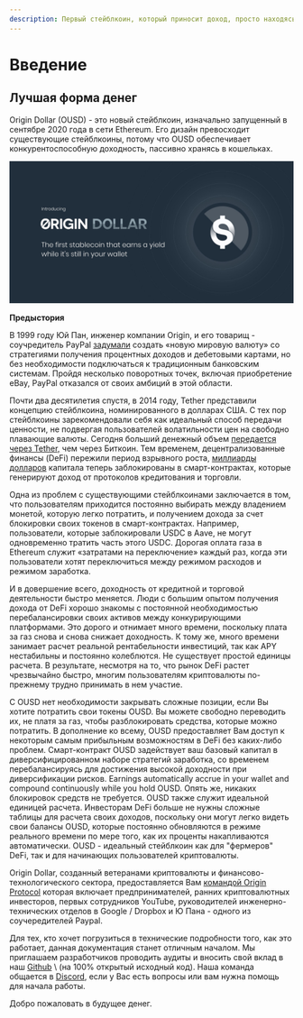 ```yaml
---
description: Первый стейблкоин, который приносит доход, просто находясь в Вашем кошельке
---
```


# Введение

## **Лучшая форма денег**

Origin Dollar \(OUSD\) - это новый стейблкоин, изначально запущенный в сентябре 2020 года в сети Ethereum. Его дизайн превосходит существующие стейблкоины, потому что OUSD обеспечивает конкурентоспособную доходность, пассивно хранясь в кошельках.

![](.gitbook/assets/origin-dollar-summary.jpeg)

**Предыстория**

В 1999 году Юй Пан, инженер компании Origin, и его товарищ - соучредитель PayPal [задумали](https://www.cnbc.com/2017/08/14/david-sacks-cryptocurrency-interview.html) создать «новую мировую валюту» со стратегиями получения процентных доходов и дебетовыми картами, но без необходимости подключаться к традиционным банковским системам. Пройдя несколько поворотных точек, включая приобретение eBay, PayPal отказался от своих амбиций в этой области.

Почти два десятилетия спустя, в 2014 году, Tether представили концепцию стейблкоина, номинированного в долларах США. С тех пор стейблкоины зарекомендовали себя как идеальный способ передачи ценности, не подвергая пользователей волатильности цен на свободно плавающие валюты. Сегодня больший денежный объем [передается через Tether,](https://www.bloomberg.com/news/articles/2019-10-01/tether-not-bitcoin-likely-the-world-s-most-used-cryptocurrency) чем через Биткоин. Тем временем, децентрализованные финансы \(DeFi\) пережили период взрывного роста, [миллиарды долларов](https://defipulse.com/) капитала теперь заблокированы в смарт-контрактах, которые генерируют доход от протоколов кредитования и торговли.

Одна из проблем с существующими стейблкоинами заключается в том, что пользователям приходится постоянно выбирать между владением монетой, которую легко потратить, и получением дохода за счет блокировки своих токенов в смарт-контрактах. Например, пользователи, которые заблокировали USDC в Aave, не могут одновременно тратить часть этого USDC. Дорогая оплата газа в Ethereum служит «затратами на переключение» каждый раз, когда эти пользователи хотят переключиться между режимом расходов и режимом заработка.

И в довершение всего, доходность от кредитной и торговой деятельности быстро меняется. Люди с большим опытом получения дохода от DeFi хорошо знакомы с постоянной необходимостью перебалансировки своих активов между конкурирующими платформами. Это дорого и отнимает много времени, поскольку плата за газ снова и снова снижает доходность. К тому же, много времени занимает расчет реальной рентабельности инвестиций, так как APY нестабильны и постоянно колеблются. Не существует простой единицы расчета. В результате, несмотря на то, что рынок DeFi растет чрезвычайно быстро, многим пользователям криптовалюты по-прежнему трудно принимать в нем участие.

С OUSD нет необходимости закрывать сложные позиции, если Вы хотите потратить свои токены OUSD. Вы можете свободно переводить их, не платя за газ, чтобы разблокировать средства, которые можно потратить. В дополнение ко всему, OUSD предоставляет Вам доступ к некоторым самым прибыльным возможностям в DeFi без каких-либо проблем. Смарт-контракт OUSD задействует ваш базовый капитал в диверсифицированном наборе стратегий заработка, со временем перебалансируясь для достижения высокой доходности при диверсификации рисков. Earnings automatically accrue in your wallet and compound continuously while you hold OUSD. Опять же, никаких блокировок средств не требуется. OUSD также служит идеальной единицей расчета. Инвесторам DeFi больше не нужны сложные таблицы для расчета своих доходов, поскольку они могут легко видеть свои балансы OUSD, которые постоянно обновляются в режиме реального времени по мере того, как их проценты накапливаются автоматически. OUSD - идеальный стейблкоин как для "фермеров" DeFi, так и для начинающих пользователей криптовалюты.

Origin Dollar, созданный ветеранами криптовалюты и финансово-технологического сектора, предоставляется Вам [ командой ](https://www.originprotocol.com/team) [Origin Protocol](https://www.originprotocol.com) которая включает предпринимателей, ранних криптовалютных инвесторов, первых сотрудников YouTube, руководителей инженерно-технических отделов в Google / Dropbox и Ю Пана - одного из соучередителей Paypal.

Для тех, кто хочет погрузиться в технические подробности того, как это работает, данная документация станет отличным началом. Мы приглашаем разработчиков проводить аудиты и вносить свой вклад в наш [Github](http://www.github.com/OriginProtocol) \ (на 100% открытый исходный код). Наша команда общается в [Discord](https://www.originprotocol.com/discord), если у Вас есть вопросы или вам нужна помощь для начала работы.

Добро пожаловать в будущее денег.

